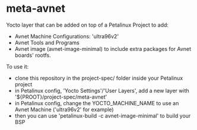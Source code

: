 # meta-avnet
Yocto layer that can be added on top of a Petalinux Project to add:
- Avnet Machine Configurations: 'ultra96v2'
- Avnet Tools and Programs
- Avnet image (avnet-image-minimal) to include extra packages for Avnet boards' rootfs.

To use it: 
- clone this repository in the project-spec/ folder inside your Petalinux project
- in Petalinux config, 'Yocto Settings'/'User Layers', add a new layer with '${PROOT}/project-spec/meta-avnet'
- in Petalinux config, change the YOCTO_MACHINE_NAME to use an Avnet Machine ('ultra96v2' for example)
- then you can use 'petalinux-build -c avnet-image-minimal' to build your BSP
